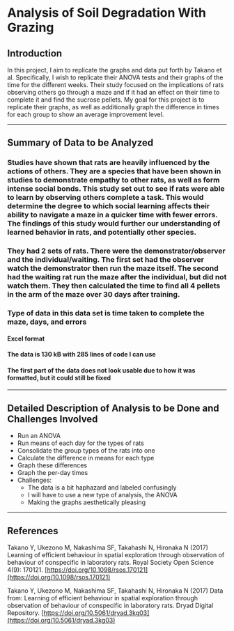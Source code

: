 ﻿# Analysis of Soil Degradation With Grazing 

## Introduction

In this project, I aim to replicate the graphs and data put forth by Takano et al. Specifically, I wish to replicate their ANOVA tests and their graphs of the time for the different weeks. Their study focused on the implications of rats observing others go through a maze and if it had an effect on their time to complete it and find the sucrose pellets. My goal for this project is to replicate their graphs, as well as additionally graph the difference in times for each group to show an average improvement level.


<hr>

## Summary of Data to be Analyzed


### Studies have shown that rats are heavily influenced by the actions of others. They are a species that have been shown in studies to demonstrate empathy to other rats, as well as form intense social bonds. This study set out to see if rats were able to learn by observing others complete a task. This would determine the degree to which social learning affects their ability to navigate a maze in a quicker time with fewer errors. The findings of this study would further our understanding of learned behavior in rats, and potentially other species.

### They had 2 sets of rats. There were the demonstrator/observer and the individual/waiting. The first set had the observer watch the demonstrator then run the maze itself. The second had the waiting rat run the maze after the individual, but did not watch them. They then calculated the time to find all 4 pellets in the arm of the maze over 30 days after training.

### Type of data in this data set is time taken to complete the maze, days, and errors

#### Excel format

#### The data is 130 kB with 285 lines of code I can use

#### The first part of the data does not look usable due to how it was formatted, but it could still be fixed

<hr>

## Detailed Description of Analysis to be Done and Challenges Involved

* Run an ANOVA
* Run means of each day for the types of rats
* Consolidate the group types of the rats into one
* Calculate the difference in means for each type
* Graph these differences
* Graph the per-day times
* Challenges:
  * The data is a bit haphazard and labeled confusingly
  * I will have to use a new type of analysis, the ANOVA
  * Making the graphs aesthetically pleasing


<hr>

## References 

Takano Y, Ukezono M, Nakashima SF, Takahashi N, Hironaka N (2017) Learning of efficient behaviour in spatial exploration through observation of behaviour of conspecific in laboratory rats. Royal Society Open Science 4(9): 170121. [https://doi.org/10.1098/rsos.170121](https://doi.org/10.1098/rsos.170121)

Takano Y, Ukezono M, Nakashima SF, Takahashi N, Hironaka N (2017) Data from: Learning of efficient behaviour in spatial exploration through observation of behaviour of conspecific in laboratory rats. Dryad Digital Repository. [https://doi.org/10.5061/dryad.3kg03](https://doi.org/10.5061/dryad.3kg03)
